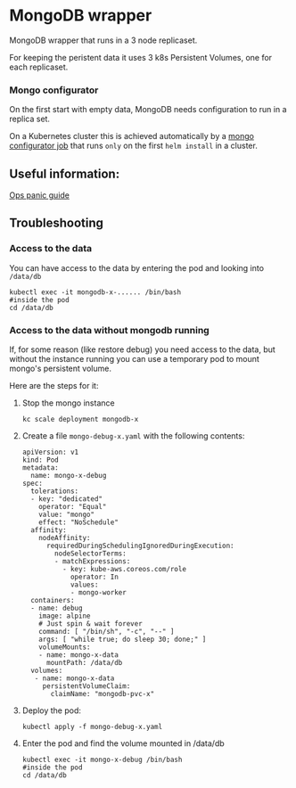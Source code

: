 # MongoDB wrapper
MongoDB wrapper that runs in a 3 node replicaset.

For keeping the peristent data it uses 3 k8s Persistent Volumes, one for each replicaset.

### Mongo configurator
On the first start with empty data, MongoDB needs configuration to run in a replica set.

On a Kubernetes cluster this is achieved automatically by a [mongo configurator job](helm/mongodb/templates/mongo-configurator-job.yaml) 
that runs `only` on the first `helm install` in a cluster.

## Useful information:
[Ops panic guide](https://sites.google.com/a/ft.com/universal-publishing/ops-guides/mongodb-panic-guide)

## Troubleshooting
### Access to the data
You can have access to the data by entering the pod and looking into `/data/db`
```
kubectl exec -it mongodb-x-...... /bin/bash
#inside the pod
cd /data/db

``` 

### Access to the data without mongodb running
If, for some reason (like restore debug) you need access to the data, but without the instance running you can use a temporary pod to mount mongo's persistent volume.

Here are the steps for it:
1. Stop the mongo instance
    ```
    kc scale deployment mongodb-x
    ```
1. Create a file `mongo-debug-x.yaml` with the following contents:
    ```
    apiVersion: v1
    kind: Pod
    metadata:
      name: mongo-x-debug
    spec:
      tolerations:
      - key: "dedicated"
        operator: "Equal"
        value: "mongo"
        effect: "NoSchedule"
      affinity:
        nodeAffinity:
          requiredDuringSchedulingIgnoredDuringExecution:
            nodeSelectorTerms:
            - matchExpressions:
              - key: kube-aws.coreos.com/role
                operator: In
                values:
                - mongo-worker
      containers:
      - name: debug
        image: alpine
        # Just spin & wait forever
        command: [ "/bin/sh", "-c", "--" ]
        args: [ "while true; do sleep 30; done;" ]
        volumeMounts:
        - name: mongo-x-data
          mountPath: /data/db
      volumes:
       - name: mongo-x-data
         persistentVolumeClaim:
           claimName: "mongodb-pvc-x"
    ```
1. Deploy the pod:
    ```
    kubectl apply -f mongo-debug-x.yaml
    ```    
1. Enter the pod and find the volume mounted in /data/db
    ```
    kubectl exec -it mongo-x-debug /bin/bash
    #inside the pod
    cd /data/db    
    ```